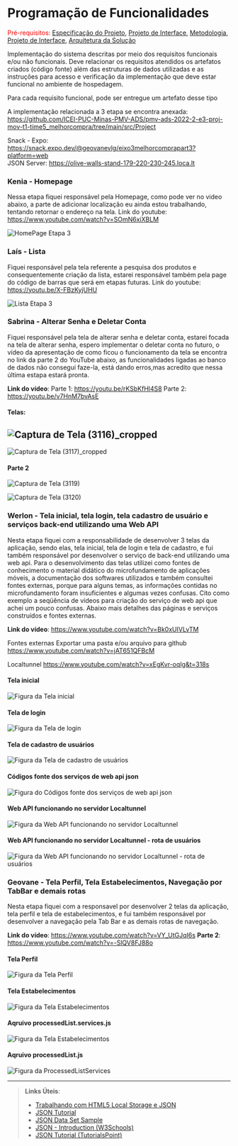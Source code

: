 # Programação de Funcionalidades

<span style="color:red">Pré-requisitos: <a href="2-Especificação do Projeto.md"> Especificação do Projeto</a></span>, <a href="3-Projeto de Interface.md"> Projeto de Interface</a>, <a href="4-Metodologia.md"> Metodologia</a>, <a href="3-Projeto de Interface.md"> Projeto de Interface</a>, <a href="5-Arquitetura da Solução.md"> Arquitetura da Solução</a>

Implementação do sistema descritas por meio dos requisitos funcionais e/ou não funcionais. Deve relacionar os requisitos atendidos os artefatos criados (código fonte) além das estruturas de dados utilizadas e as instruções para acesso e verificação da implementação que deve estar funcional no ambiente de hospedagem.

Para cada requisito funcional, pode ser entregue um artefato desse tipo

A implementação relacionada a 3 etapa se encontra anexada: <br />
https://github.com/ICEI-PUC-Minas-PMV-ADS/pmv-ads-2022-2-e3-proj-mov-t1-time5_melhorcompra/tree/main/src/Project

Snack - Expo: https://snack.expo.dev/@geovanevlg/eixo3melhorcomprapart3?platform=web <br />
JSON Server: https://olive-walls-stand-179-220-230-245.loca.lt

### Kenia - Homepage
Nessa etapa fiquei responsável pela Homepage, como pode ver no video abaixo, a parte de adicionar localização eu ainda estou trabalhando, tentando retornar o endereço na tela. Link do youtube: https://www.youtube.com/watch?v=SOmN6xiXBLM

![HomePage Etapa 3](img/HomePage.JPG)

### Laís - Lista
Fiquei responsável pela tela referente a pesquisa dos produtos e consequentemente criação da lista, estarei responsável também pela page do código de barras que será em etapas futuras. Link do youtube: https://youtu.be/X-FBzKyjUHU

![Lista Etapa 3](https://user-images.githubusercontent.com/32153247/198909356-548e28dc-fabd-472c-82fe-b1af3c4b704f.jpeg)

### Sabrina - Alterar Senha e Deletar Conta
Fiquei responsável pela tela de alterar senha e deletar conta, estarei focada na tela de alterar senha, espero implementar o deletar conta no futuro, o vídeo da apresentação de como ficou o funcionamento da tela se encontra no link da parte 2 do YouTube abaixo, as funcionalidades ligadas ao banco de dados não consegui faze-la, está dando erros,mas acredito que nessa última estapa estará pronta.

**Link do vídeo**:
Parte 1: https://youtu.be/rKSbKfHl4S8      Parte 2: https://youtu.be/v7HnM7bvAsE

#### Telas:

![Captura de Tela (3116)_cropped](https://user-images.githubusercontent.com/91202959/198904358-68fa8787-129b-43eb-8c12-ff8b68ff5830.png)
-----------------
![Captura de Tela (3117)_cropped](https://user-images.githubusercontent.com/91202959/198904371-24ee6eb1-8a9a-429c-9be2-af92ed4969ae.png)

#### Parte 2

![Captura de Tela (3119)](https://user-images.githubusercontent.com/91202959/204164329-bd09921a-759c-490b-a245-03e53bb08193.png)

![Captura de Tela (3120)](https://user-images.githubusercontent.com/91202959/204164347-80c0112e-37ff-4f36-8cdd-dcac623fc5eb.png)


### Werlon - Tela inicial, tela login, tela cadastro de usuário e serviços back-end utilizando uma Web API
Nesta etapa fiquei com a responsabilidade de desenvolver 3 telas da aplicação, sendo elas, tela inicial, tela de login e tela de cadastro,  e fui também responsável por desenvolver o serviço de back-end utilizando uma web api. Para o desenvolvimento das telas utilizei como fontes de conhecimento o material didático do microfundamento de aplicações móveis, a documentação dos softwares utilizados e também consultei fontes externas, porque para alguns temas, as informações contidas no microfundamento foram insuficientes e algumas vezes confusas. Cito como exemplo a seqüência de vídeos para criação do serviço de web api que achei um pouco confusas. Abaixo mais detalhes das páginas e serviços construídos e fontes externas.

**Link do vídeo**:
https://www.youtube.com/watch?v=Bk0xUIVLvTM

Fontes externas
Exportar uma pasta e/ou arquivo para github
https://www.youtube.com/watch?v=jAT651QFBcM

Localtunnel
https://www.youtube.com/watch?v=xEgKvr-oqIg&t=318s

#### Tela inicial
<img src="img/tela-inicial_melhor-compra.png" alt="Figura da Tela inicial">

#### Tela de login
<img src="img/tela-login_melhor-compra.png" alt="Figura da Tela de login">

#### Tela de cadastro de usuários
<img src="img/tela-cadastro_melhor-compra.png" alt="Figura da Tela de cadastro de usuários">

#### Códigos fonte dos serviços de web api json
<img src="img/codigos-servicos-webapi-json.png" alt="Figura do Códigos fonte dos serviços de web api json">

#### Web API funcionando no servidor Localtunnel
<img src="img/localtunnel1.png" alt="Figura da Web API funcionando no servidor Localtunnel">

#### Web API funcionando no servidor Localtunnel - rota de usuários
<img src="img/localtunnel_user.png" alt="Figura da Web API funcionando no servidor Localtunnel - rota de usuários">


### Geovane - Tela Perfil, Tela Estabelecimentos, Navegação por TabBar e demais rotas
Nesta etapa fiquei com a responsavel por desenvolver 2 telas da aplicação, tela perfil e tela de estabelecimentos, e fui também responsável por desenvolver a navegação pela Tab Bar e as demais rotas de navegação.

**Link do vídeo**:
https://www.youtube.com/watch?v=VY_UtGJqI6s
**Parte 2**:
https://www.youtube.com/watch?v=-SlQV8FJ88o

#### Tela Perfil
<img src="img/PerfilTela.png" alt="Figura da Tela Perfil">

#### Tela Estabelecimentos
<img src="img/EstabelecimentosTela.png" alt="Figura da Tela Estabelecimentos">

#### Aqruivo processedList.services.js
<img src="img/TelaEstabelecimentosAtual.png" alt="Figura da Tela Estabelecimentos">

#### Aqruivo processedList.js
<img src="img/ProcessedListServices.png" alt="Figura da ProcessedListServices">

-----
> **Links Úteis**:
>
> - [Trabalhando com HTML5 Local Storage e JSON](https://www.devmedia.com.br/trabalhando-com-html5-local-storage-e-json/29045)
> - [JSON Tutorial](https://www.w3resource.com/JSON)
> - [JSON Data Set Sample](https://opensource.adobe.com/Spry/samples/data_region/JSONDataSetSample.html)
> - [JSON - Introduction (W3Schools)](https://www.w3schools.com/js/js_json_intro.asp)
> - [JSON Tutorial (TutorialsPoint)](https://www.tutorialspoint.com/json/index.htm)
